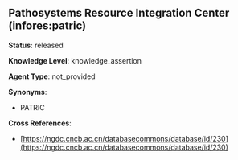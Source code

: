 [//]: # (DO NOT MANUALLY EDIT THIS FILE. IT IS GENERATED FROM A TEMPLATE.)

## Pathosystems Resource Integration Center (infores:patric)

**Status**: released
  
**Knowledge Level**: knowledge_assertion
  
**Agent Type**: not_provided

**Synonyms**:

- PATRIC

**Cross References**:

- [https://ngdc.cncb.ac.cn/databasecommons/database/id/230](https://ngdc.cncb.ac.cn/databasecommons/database/id/230)

